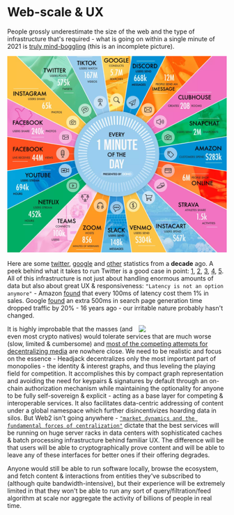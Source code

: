 # Web-scale & UX

People grossly underestimate the size of the web and the type of infrastructure that's required - what is going on within a single minute of 2021 is [<ins>truly mind-boggling</ins>](https://www.techspot.com/news/91513-visualizing-minute-internet-2021.html) (this is an incomplete picture).

<img src="../images/web_scale_techspot.webp">

<!-- <img src="https://static.techspot.com/images2/news/bigimage/2021/09/2021-09-30-image-32-j.webp"> -->

Here are some [twitter](https://www.internetlivestats.com/twitter-statistics/), [google](https://www.internetlivestats.com/google-search-statistics/) and [other](https://www.internetlivestats.com/) statistics from a **decade** ago. A peek behind what it takes to run Twitter is a good case in point: [1](http://highscalability.com/blog/2009/10/13/why-are-facebook-digg-and-twitter-so-hard-to-scale.html), [2](http://highscalability.com/blog/2013/7/8/the-architecture-twitter-uses-to-deal-with-150m-active-users.html), [3](https://blog.twitter.com/engineering/en_us/topics/infrastructure/2016/the-infrastructure-behind-twitter-efficiency-and-optimization), [4](https://blog.twitter.com/engineering/en_us/topics/infrastructure/2017/the-infrastructure-behind-twitter-scale), [5](https://blog.twitter.com/engineering/en_us/topics/infrastructure/2021/processing-billions-of-events-in-real-time-at-twitter-). All of this infrastructure is not just about handling enormous amounts of data but also about great UX & responsiveness: `"Latency is not an option anymore"` - Amazon [found](https://www.gigaspaces.com/blog/amazon-found-every-100ms-of-latency-cost-them-1-in-sales) that every 100ms of latency cost them 1% in sales. Google [found](http://glinden.blogspot.com/2006/11/marissa-mayer-at-web-20.html) an extra 500ms in search page generation time dropped traffic by 20% - 16 years ago - our irritable nature probably hasn't changed.

<img src="https://i.imgflip.com/68ut9w.jpg" align="right" style="margin-left: 8px; width: 40%">

It is highly improbable that the masses (and even most crypto natives) would tolerate services that are much worse (slow, limited & cumbersome) and [most of the competing attempts for decentralizing media](competition.md) are nowhere close. We need to be realistic and focus on the essence - Headjack decentralizes only the most important part of monopolies - the identity & interest graphs, and thus leveling the playing field for competition. It accomplishes this by compact graph representation and avoiding the need for keypairs & signatures by default through an on-chain authorization mechanism while maintaining the optionality for anyone to be fully self-sovereign & explicit - acting as a base layer for competing & interoperable services. It also facilitates data-centric addressing of content under a global namespace which further disincentivizes hoarding data in silos. But Web2 isn't going anywhere - [`"market dynamics and the fundamental forces of centralization"`](https://moxie.org/2022/01/07/web3-first-impressions.html) dictate that the best services will be running on huge server racks in data centers with sophisticated caches & batch processing infrastructure behind familiar UX. The difference will be that users will be able to cryptographically prove content and will be able to leave any of these interfaces for better ones if their offering degrades.

Anyone would still be able to run software locally, browse the ecosystem, and fetch content & interactions from entities they've subscribed to (although quite bandwidth-intensive), but their experience will be extremely limited in that they won't be able to run any sort of query/filtration/feed algorithm at scale nor aggregate the activity of billions of people in real time.
